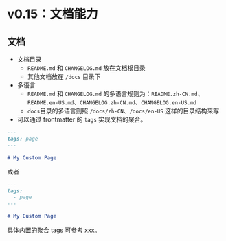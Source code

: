 # v0.15：文档能力


## 文档

- 文档目录
  - `README.md` 和 `CHANGELOG.md` 放在文档根目录
  - 其他文档放在 `/docs` 目录下
- 多语言
  - `README.md` 和 `CHANGELOG.md` 的多语言规则为：`README.zh-CN.md`、`README.en-US.md`、`CHANGELOG.zh-CN.md`、`CHANGELOG.en-US.md`
  - `docs`目录的多语言则照 `/docs/zh-CN`、`/docs/en-US` 这样的目录结构来写
- 可以通过 frontmatter 的 `tags` 实现文档的聚合。

```markdown
---
tags: page
---

# My Custom Page
```

或者

```markdown
---
tags:
  - page
---

# My Custom Page
```

具体内置的聚合 tags 可参考 [xxx](待完善)。
